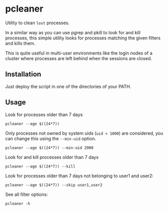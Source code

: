 # pcleaner
Utility to clean ``lost`` processes.

In a similar way as you can use pgrep and pkill to look for and kill processes, this simple utility looks for processes matching the given filters and kills them.

This is quite useful in multi-user environments like the login nodes of a cluster where processes are left behind when the sessions are closed.

## Installation
Just deploy the script in one of the directories of your PATH.

## Usage
Look for processes older than 7 days
```
pcleaner --age $((24*7))
```

Only processes not owned by system uids (`uid < 1000`) are considered, you can change this using the `--min-uid` option.
```
pcleaner --age $((24*7)) --min-uid 2000
```

Look for and kill processes older than 7 days
```
pcleaner --age $((24*7)) --kill
```

Look for processes older than 7 days not belonging to user1 and user2:
```
pcleaner --age $((24*7)) --skip user1,user2
```

See all filter options:
```
pcleaner -h
```

